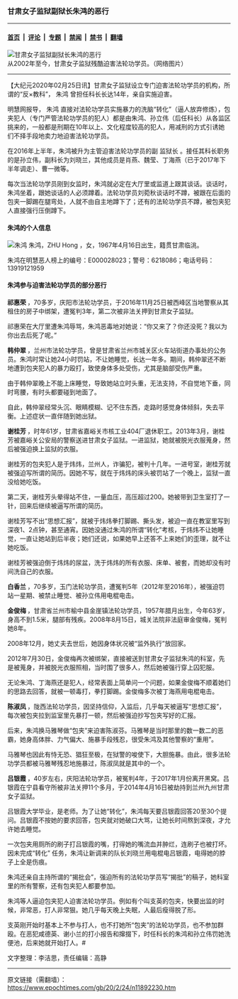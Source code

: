 ### 甘肃女子监狱副狱长朱鸿的恶行

---

#### [首页](../../../..?n11892230) &nbsp;|&nbsp; [评论](../../../../../epoch-comment?n11892230) &nbsp;|&nbsp; [专题](../../../../../epoch-special?n11892230) &nbsp;|&nbsp; [禁闻](../../../../../epoch-news?n11892230) &nbsp;|&nbsp; [禁书](../../../../../books?n11892230) &nbsp;|&nbsp; [翻墙](https://github.com/gfw-breaker/nogfw/blob/master/README.md?n11892230)


<div><img alt="甘肃女子监狱副狱长朱鸿的恶行" class="attachment-djy_600_400 size-djy_600_400 wp-post-image" src="https://i.epochtimes.com/assets/uploads/2020/02/2006-7-20-gansu-02-600x400.jpg"/>
<div class="caption">
 从2002年至今，甘肃女子监狱残酷迫害法轮功学员。（网络图片）
</div></div><hr/><div class="post_content" id="artbody" itemprop="articleBody">
 <!-- article content begin -->
 <p>
  【大纪元2020年02月25日讯】甘肃女子监狱设立专门迫害法轮功学员的机构，所谓的“反×教科”，
  <ok href="https://www.epochtimes.com/gb/tag/%E6%9C%B1%E9%B8%BF.html">
   朱鸿
  </ok>
  曾担任科长长达14年，亲自实施迫害。
 </p>
 <p>
  明慧网报导，
  <ok href="https://www.epochtimes.com/gb/tag/%E6%9C%B1%E9%B8%BF.html">
   朱鸿
  </ok>
  直接对法轮功学员实施暴力的洗脑“转化”（逼人放弃修炼），包夹犯人（专门严管法轮功学员的犯人）都是由朱鸿、孙立伟（后任科长）从各监区挑来的，一般都是刑期在10年以上、文化程度较高的犯人，用减刑的方式引诱她们不择手段地卖力地迫害法轮功学员。
 </p>
 <p>
  在2016年上半年，朱鸿被升为主管迫害法轮功学员的副
  <ok href="https://www.epochtimes.com/gb/tag/%E7%9B%91%E7%8B%B1%E9%95%BF.html">
   监狱长
  </ok>
  。接任其科长职务的是孙立伟，副科长为刘晓兰，其他成员是肖燕、魏莹、丁海燕（已于2017年下半年调走）、曹一微等。
 </p>
 <p>
  每次当法轮功学员刚到女监时，朱鸿就必定在大厅里或监道上跟其谈话。谈话时，朱鸿坐着，跟她谈话的人必须蹲着。法轮功学员刘菀秋谈话时不蹲，被跟在后面的包夹一脚踢在腿弯处，人就不由自主地蹲下了；还有的法轮功学员不蹲，被包夹犯人直接强行压倒蹲下。
 </p>
 <h4>
  <b>
   朱鸿的个人信息
  </b>
 </h4>
 <p>
  <ok href="http://big5.minghui.org/mh/article_images/2020-2-23-zhuhong.jpg">
   <img alt="朱鸿" class="aligncenter" src="//big5.minghui.org/mh/article_images/2020-2-23-zhuhong--ss.jpg"/>
  </ok>
  朱鸿，ZHU Hong ，女，1967年4月16日出生，籍贯甘肃临洮。
 </p>
 <p>
  朱鸿在明慧恶人榜上的编号：E000028023；警号：6218086；电话号码：13919121959
 </p>
 <h4>
  <b>
   朱鸿参与迫害法轮功学员的部分恶行
  </b>
 </h4>
 <p>
  <strong>
   祁惠荣
  </strong>
  ，70多岁，庆阳市法轮功学员，于2016年11月25日被西峰区当地警察从其租住的房子中绑架，遭冤判3年，第二次被非法关押到甘肃女子监狱。
 </p>
 <p>
  祁惠荣在大厅里遭朱鸿辱骂，朱鸿恶毒地对她说：“你又来了？你还没死？我以为你出去后死了呢。”
 </p>
 <p>
  <strong>
   韩仲翠
  </strong>
  ，兰州市法轮功学员，曾是甘肃省兰州市城关区火车站街道办事处的公务员。朱鸿时常让她24小时罚站，不让她睡觉，长达一年多。期间，韩仲翠还不断地遭到包夹犯人的暴力殴打，致使身体多处受伤，尤其是脑部受伤严重。
 </p>
 <p>
  由于韩仲翠晚上不能上床睡觉，导致她站立时头重，无法支持，不自觉地下垂，同时弯腰，有时头都要碰到地面了。
 </p>
 <p>
  自此，韩仲翠经常头沉、眼睛模糊、记不住东西，走路时感觉身体倾斜，失去平衡。上述症状一直伴随到她出狱。
 </p>
 <p>
  <strong>
   谢桂芳
  </strong>
  ，时年61岁，甘肃省嘉峪关市核工业404厂退休职工。2013年3月，谢桂芳被嘉峪关公安局的警察送进甘肃女子监狱。一进监狱，她就被脱光衣服蒐身，然后被强迫换上监狱的衣服。
 </p>
 <p>
  谢桂芳的包夹犯人是于炜炜，兰州人，诈骗犯，被判十几年。一进号室，谢桂芳就被强迫写所谓的简历。因她不写，就在于炜炜的床头被罚站了一个晚上，监狱一直没给她吃饭。
 </p>
 <p>
  第二天，谢桂芳头晕得站不住，一量血压，高压超过200。她被带到卫生室打了一针，回来后继续被逼写所谓的简历。
 </p>
 <p>
  谢桂芳写不出“思想汇报”，就被于炜炜拳打脚踢、撕头发，被迫一直在教室里写到深夜1、2点钟，甚至通宵。因她没通过朱鸿的所谓“转化”考核，于炜炜不让她睡觉，一直让她站到后半夜；她们还说，如果她早上还答不上来她们的歪理，就不让她吃饭。
 </p>
 <p>
  谢桂芳被强迫倒于炜炜的尿盆，洗于炜炜的所有衣服、床单、被套，而她却没有时间洗自己的衣服。
 </p>
 <p>
  <strong>
   白香兰
  </strong>
  ，70多岁，玉门法轮功学员，遭冤判5年（2012年至2016年），被强迫罚站一星期、被禁止睡觉、被孙立伟用电棍电击。
 </p>
 <p>
  <strong>
   金俊梅
  </strong>
  ，甘肃省兰州市榆中县金崖镇法轮功学员，1957年腊月出生，今年63岁，身高不到1.5米，腿部有残疾。2008年8月15日，城关法院非法庭审金俊梅，冤判她8年。
 </p>
 <p>
  2008年12月，她丈夫去世后，她因身体状况被“监外执行”放回家。
 </p>
 <p>
  2012年7月30日，金俊梅再次被绑架，直接被送到甘肃女子监狱朱鸿的科室，先是被蒐身，并被脱光衣服照相，当时围了很多人，然后她被强行穿上囚犯服。
 </p>
 <p>
  无论朱鸿、丁海燕还是犯人，经常表面上简单问一个问题，如果金俊梅不顺着她们的思路去回答，就被一顿毒打，拳打脚踢。金俊梅多次被丁海燕用电棍电击。
 </p>
 <p>
  <strong>
   陈淑凤
  </strong>
  ，陇西法轮功学员，因坚持信仰，入监后，几乎每天被逼写“思想汇报”，每次被包夹拉到监室里先暴打一顿，然后被强迫抄写包夹写好的汇报。
 </p>
 <p>
  后来，朱鸿换马雅琴做“包夹”来迫害陈淑芬。马雅琴是当时那里的数一数二的恶霸，她身高体胖、力气偏大、施暴手段残忍，很受朱鸿及其他警察的“重用”。
 </p>
 <p>
  马雅琴也因此有恃无恐、猖狂至极，在狱警的唆使下，大胆施暴。由此，很多法轮功学员都被马雅琴残忍地施暴过，陈淑凤就是其中的一个。
 </p>
 <p>
  <strong>
   吕银霞
  </strong>
  ，40岁左右，庆阳法轮功学员，被冤判4年，于2017年1月份离开黑窝。吕银霞在宁县看守所被非法关押11个多月，于2014年4月16日被劫持到兰州九州甘肃女子监狱。
 </p>
 <p>
  吕银霞大学毕业，是老师。为了让她“转化”，朱鸿每天要吕银霞回答20至30个提问。吕银霞不按她的要求回答，包夹就对她破口大骂，让她长时间熬到深夜，才允许她去睡觉。
 </p>
 <p>
  一次包夹用厕所的刷子打吕银霞的嘴，打得她的嘴流血并肿烂，连刷子也被打坏。因未完成“转化” 任务，朱鸿让新调来的队长刘晓兰用电棍电吕银霞，电得她的脖子上全是伤痕。
 </p>
 <p>
  朱鸿还亲自主持所谓的“揭批会”，强迫所有的法轮功学员写“揭批”的稿子，她科室里的所有警察，还有包夹犯人都要参加。
 </p>
 <p>
  朱鸿等人逼迫包夹犯人迫害法轮功学员。例如有个叫支英的包夹，快要出监的时候，非常恶，打人非常狠。她几乎每天晚上失眠，人最后瘦得脱了形。
 </p>
 <p>
  支英刚开始时基本上不参与打人，也不打她所“包夹”的法轮功学员，也不参加群殴。在恶犯咸德英、谢小兰的打小报告和撺掇下，时任科长的朱鸿和孙立伟罚她洗便池，后来她就开始打人。#
 </p>
 <p>
  文字整理：李洁思，责任编辑：高静
 </p>
 <!-- article content end -->
 <div id="below_article_ad">
 </div>
</div>


---

原文链接（需翻墙）：https://www.epochtimes.com/gb/20/2/24/n11892230.htm
